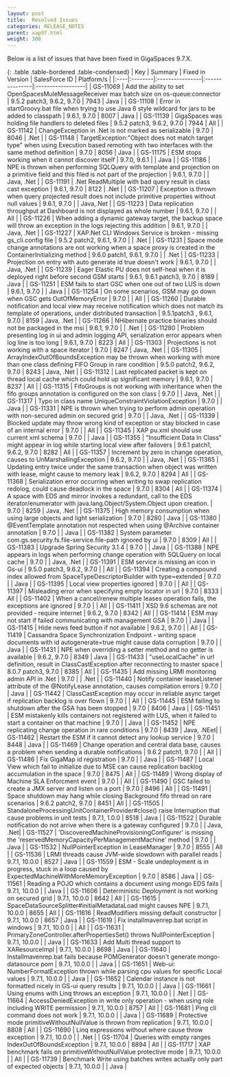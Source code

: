 ```yaml
---
layout: post
title:  Resolved Issues
categories: RELEASE_NOTES
parent: xap97.html
weight: 300
---
```



Below is a list of issues that have been fixed in GigaSpaces 9.7.X.



{: .table .table-bordered .table-condensed}
| Key | Summary | Fixed in Version | SalesForce ID | Platform/s |
|:----|:--------|:----------------|:---------------|:------------------|
| GS-11069 | Add the ability to set OpenSpacesMuleMessageReceiver max batch size on os-queue:connector | 9.5.2 patch3, 9.6.2, 9.7.0 | 7943 | Java |
| GS-11108 | Error in startGroovy.bat file when trying to use Java 6 style wildcard for jars to be added to classpath |  9.6.1, 9.7.0 | 8007 | Java |
| GS-11139 | GigaSpaces was holding file handlers to deleted files | 9.5.2 patch3, 9.6.2, 9.7.0 | 7944 | All |
| GS-11142 | ChangeException in .Net is not marked as serializable | 9.7.0 | 8046 | .Net |
| GS-11148 | TargetException:"Object does not match target type" when using Execution based remoting with two interfaces with the same method definition | 9.7.0 | 8056 | Java |
| GS-11175 | ESM stops working when it cannot discover itself | 9.7.0, 9.6.1 | | Java |
| GS-11186 | NPE is thrown when performing SQLQuery with template and projection on a primitive field and this filed is not part of the projection | 9.6.1, 9.7.0 | | Java, .Net |
| GS-11191 | .Net ReadMultiple with bad query result in class cast exception | 9.6.1, 9.7.0 | 8122 | .Net |
| GS-11207 | Exception is thrown when query projected result does not include primitive properties without null values | 9.6.1, 9.7.0 | | Java,.Net |
| GS-11223 | Data replication throughput at Dashboard is not displayed as whole number | 9.6.1, 9.7.0 | | All |
| GS-11226 | When adding a dynamic gateway target, the backup space will throw an exception in the logs rejecting this addition | 9.6.1, 9.7.0 | | Java, .Net |
| GS-11227 | XAP.Net CLI Windows Service is broken - missing gs_cli.config file | 9.5.2 patch2, 9.6.1, 9.7.0 | | .Net |
| GS-11231 | Space mode change annotations are not working when a space proxy is created in the ContainerInitializing method | 9.6.0 patch1, 9.6.1, 9.7.0 | | .Net |
| GS-11233 | Projection on entry with auto generate id true doesn't work | 9.6.1, 9.7.0 | | Java, .Net |
| GS-11239 | Eager Elastic PU does not self-heal when it is deployed right before second GSM starts | 9.6.1, 9.6.1 patch3, 9.7.0 | 8189 | Java |
| GS-11251 | ESM fails to start GSC when one out of two LUS is down | 9.6.1, 9.7.0 | | Java |
| GS-11254 | On some scenarios, GSM may go down when GSC gets OutOfMemoryError | 9.7.0 | | All |
| GS-11260 | Durable notification and local view may receive notification which does not match its template of operations, under distributed transaction | 9.5.1patch3 , 9.6.1, 9.7.0 | 8159 | Java, .Net |
| GS-11266 | NHibernate practice binaries should not be packaged in the msi | 9.6.1, 9.7.0 | | .Net |
| GS-11280 | Problem presenting log in ui and admin logging API, serialization error appears when log line is too long | 9.6.1, 9.7.0 | 8223 | All |
| GS-11303 | Projections is not working with a space iterator | 9.7.0 | 8247 | Java, .Net |
| GS-11305 | ArrayIndexOutOfBoundsException may be thrown when working with more than one class defining FIFO Group in rare condition | 9.5.0 patch2, 9.6.2, 9.7.0 | 8243 | Java, .Net |
| GS-11312 | Last replicated packet is kept on thread local cache which could hold up significant memory | 9.6.1, 9.7.0 | 8237 | All |
| GS-11315 | FifoGroups is not working with inheritance when the fifo groups annotation is configured on the son class | 9.7.0 | | Java, .Net |
| GS-11317 | Typo in class name UniqueConstraintViolationException | 9.7.0 | | Java |
| GS-11331 | NPE is thrown when trying to perform admin operation with non-secured admin on secured grid | 9.7.0 | | Java, .Net |
| GS-11339 | Blocked update may throw wrong kind of exception or stay blocked in case of an internal error | 9.7.0 | | All |
| GS-11345 | XAP pu.xml should use current xml schema | 9.7.0 | | Java |
| GS-11355 | "Insufficient Data In Class" might appear in log while starting local view after failovers | 9.6.1 patch1, 9.6.2, 9.7.0 | 8282 | All |
| GS-11357 | Increment by zero in change operation, causes to UnMarshallingException | 9.6.2, 9.7.0 | | Java, .Net |
| GS-11365 | Updating entry twice under the same transaction when object was written with lease, might cause to memory leak | 9.6.2, 9.7.0 | 8294 | All |
| GS-11368 | Serialization error occurring when writing to swap replication redolog, could cause deadlock in the space | 9.7.0 | 8304 | All |
| GS-11374 | A space with EDS and mirror invokes a redundant, call to the EDS iterator/enumerator with java.lang.Object/System.Object upon creation. | 9.7.0 | 8259 | Java, .Net |
| GS-11375 | High memory consumption when using large objects and light serialization | 9.7.0 | 8280 | Java |
| GS-11380 | @EventTemplate annotation not respected when using @Archive container annotation | 9.7.0 | | Java |
| GS-11382 | System parameter com.gs.security.fs.file-service.file-path ignored by ui | 9.7.0 | 8309 | All |
| GS-11383 | Upgrade Spring Security 3.1.4 | 9.7.0 | | Java |
| GS-11388 | NPE appears in logs when performing change operation with SQLQuery on local cache | 9.7.0 | | Java, .Net |
| GS-11391 | ESM service is missing an icon in Gs-ui | 9.5.0 patch3, 9.6.2, 9.7.0 | | All |
| GS-11394 | Creating a compound index allowed from SpaceTypeDescriptorBuilder with type=extended | 9.7.0 | | Java |
| GS-11395 | Local view properties ignored | 9.7.0 | | All |
| GS-11397 | Misleading error when specifying empty locator in url | 9.7.0 | 8333 | All |
| GS-11402 | When a cancel/renew multiple leases operation fails, the exceptions are ignored | 9.7.0 | | All |
| GS-11411 | XSD 9.6 schemas are not provided - require internet  | 9.6.2, 9.7.0 | 8342 | All |
| GS-11414 | ESM may not start if failed communicating with management GSA | 9.7.0 | | Java |
| GS-11415 | Hide news feed button if not available | 9.6.2, 9.7.0 | | All |
| GS-11419 | Cassandra Space Synchronization Endpoint - writing space documents with id autogenerate=true might cause data corruption | 9.7.0 | | Java |
| GS-11431 | NPE when overriding a setter method and no getter is available | 9.6.2, 9.7.0 | 8349 | Java |
| GS-11433 | "useLocalCache" in url definition, result in ClassCastException after reconnecting to master space | 8.0.7 patch3, 9.7.0 | 8385 | All |
| GS-11435 | Add missing LRMI monitoring admin API in .Net | 9.7.0 | | .Net |
| GS-11440 | Notify container leaseListener attribute of the @NotifyLease annotation, causes compilation errors | 9.7.0 | | Java |
| GS-11442 | ClassCastException may occur in reliable async target if replication backlog is over flown | 9.7.0 | | All |
| GS-11445 | ESM failing to shutdown after the GSA has been stopped | 9.7.0 | 8406 | Java |
| GS-11451 | ESM mistakenly kills containers not registered with LUS, when it failed to start a container on that machine | 9.7.0 | | Java |
| GS-11452 | NPE replicating change operation in rare conditions | 9.7.0 | 8439 | Java, .NEet|
| GS-11462 | Restart the ESM if it cannot detect any lookup service | 9.7.0 | 8448 | Java |
| GS-11469 | Change operation and central data base, causes a problem when sending a durable notifications | 9.6.2 patch1, 9.7.0 | | All |
| GS-11486 | Fix GigaMap id registration | 9.7.0 |  | Java |
| GS-11487 | Local View which fail to initialize due to MSE can cause replication backlog accumulation in the space | 9.7.0 | 8475 | All |
| GS-11489 | Wrong display of Machine SLA Enforcment event | 9.7.0 |  | All |
| GS-11490 | GSC failed to create a JMX server and listen on a port | 9.7.0 | 8496 | All |
| GS-11491 | Space shutdown may hang while closing Background fifo thread on rare scenarios | 9.6.2 patch2, 9.7.0 | 8451 | All |
| GS-11505 | StandaloneProcessingUnitContainerProvider#close() raise Interruption that cause problems in unit tests | 9.7.1, 1.0.0 | 8518 | Java |
| GS-11522 | Durable notification do not arrive when there is a gateway configured | 9.7.0 |  | Java, .Net|
| GS-11527 | 'DiscoveredMachineProvisioningConfigurer' is missing the 'reservedMemoryCapacityPerManagementMachine' method | 9.7.0 |  | Java |
| GS-11532 | NullPointerException in LeaseManager | 9.7.0 | 8555 | All |
| GS-11536 | LRMI threads cause JVM-wide slowdown with parallel reads | 9.7.1, 10.0.0 | 8527 | Java |
| GS-11559 | ESM - Scale undeployment is in progress, stuck in a loop caused by ExpectedMachineWithMoreMemoryException | 9.7.0 | 8586 | Java |
| GS-11561 | Reading a POJO which contains a document using mongo EDS fails | 9.7.1, 10.0.0 |  | Java |
| GS-11606 | Deterministic Deployment is not working on secured grid | 9.7.1, 10.0.0 | 8642 | All |
| GS-11615 | SpaceDataSourceSplitter#initialMetadataLoad might causes NPE | 9.7.1, 10.0.0 | 8655 | All |
| GS-11616 | ReadModifiers  missing default constructor  | 9.7.1, 10.0.0 | 8657 | Java |
| GS-11619 | Fix  installmavenrep.bat script in windows | 9.7.1, 10.0.0 |  | All |
| GS-11631 | PrimaryZoneController.afterPropertiesSet() throws NullPointerException | 9.7.1, 10.0.0 |  | Java |
| GS-11633 | Add Multi thread support to XAResourceImpl | 9.7.1, 10.0.0 | 8698 | Java |
| GS-11640 | Installmavenrep.bat fails because POMGenerator doesn't generate mongo-datasource pom | 9.7.1, 10.0.0 |  | Java |
| GS-11651 | Web-ui: NumberFormatException thrown while parsing cpu values for specific Local values | 9.7.1, 10.0.0 |  | Java |
| GS-11652 | Calendar instance is not formatted nicely in GS-ui query results | 9.7.1, 10.0.0 |  | Java |
| GS-11661 | Using enums with Linq throws an exception | 9.7.1, 10.0.0 |  | .Net |
| GS-11664 | AccessDeniedException in write only operation  - when using role including WRITE permission | 9.7.1, 10.0.0 | 8757 | All |
| GS-11681 | Ping cli command does not work | 9.7.1, 10.0.0 |  | Java |
| GS-11689 | Protective mode primitiveWithoutNullValue is thrown from replication | 9.7.1, 10.0.0 | 8808 | All |
| GS-11690 | Linq expressions without where cause throw exception | 9.7.1, 10.0.0 |  | .Net |
| GS-11704 | Queries with empty ranges IndexOutOfBoundsException | 9.7.1, 10.0.0 | 8894 | All |
| GS-11717 | XAP benchmark fails on primitiveWithoutNullValue protective mode | 9.7.1, 10.0.0 |  | All |
| GS-11739 | Benchmark Write using batches writes actually only part of expected objects | 9.7.1, 10.0.0 |  | Java |



